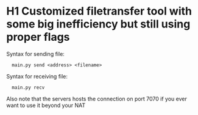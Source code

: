 # H1 Customized filetransfer tool with some big inefficiency but still using proper flags


Syntax for sending file:
```
  main.py send <address> <filename>
```
Syntax for receiving file:
```
  main.py recv
```
Also note that the servers hosts the connection on port 7070 if you ever want to use it beyond your NAT
